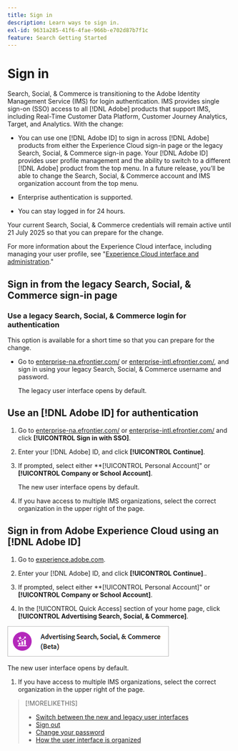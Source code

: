 ```yaml
---
title: Sign in
description: Learn ways to sign in.
exl-id: 9631a285-41f6-4fae-966b-e702d87b7f1c
feature: Search Getting Started
---
```

# Sign in

Search, Social, & Commerce is transitioning to the Adobe Identity Management Service (IMS) for login authentication. IMS provides single sign-on (SSO) access to all [!DNL Adobe] products that support IMS, including Real-Time Customer Data Platform, Customer Journey Analytics, Target, and Analytics. With the change:

* You can use one [!DNL Adobe ID] to sign in across [!DNL Adobe] products from either the Experience Cloud sign-in page or the legacy Search, Social, & Commerce sign-in page. Your [!DNL Adobe ID] provides user profile management and the ability to switch to a different [!DNL Adobe] product from the top menu. In a future release, you’ll be able to change the Search, Social, & Commerce account and IMS organization account from the top menu.

* Enterprise authentication is supported.

* You can stay logged in for 24 hours.

Your current Search, Social, & Commerce credentials will remain active until 21 July 2025 so that you can prepare for the change.

For more information about the Experience Cloud interface, including managing your user profile, see "[Experience Cloud interface and administration](https://experienceleague.adobe.com/en/docs/core-services/interface/experience-cloud)."

## Sign in from the legacy Search, Social, & Commerce sign-in page

### Use a legacy Search, Social, & Commerce login for authentication

This option is available for a short time so that you can prepare for the change.

* Go to [enterprise-na.efrontier.com/](https://enterprise-na.efrontier.com/) or [enterprise-intl.efrontier.com/](https://enterprise-intl.efrontier.com/), and sign in using your legacy Search, Social, & Commerce username and password.

  The legacy user interface opens by default.

## Use an [!DNL Adobe ID] for authentication

1. Go to [enterprise-na.efrontier.com/](https://enterprise-na.efrontier.com/) or [enterprise-intl.efrontier.com/](https://enterprise-intl.efrontier.com/) and click **[!UICONTROL Sign in with SSO]**.

1. Enter your [!DNL Adobe] ID, and click **[!UICONTROL Continue]**.

1. If prompted, select either **[!UICONTROL Personal Account]" or **[!UICONTROL Company or School Account]**.<!-- Will it necessarily be "Company or School Account?" -->

   The new user interface opens by default.

1. If you have access to multiple IMS organizations, select the correct organization in the upper right of the page.

## Sign in from Adobe Experience Cloud using an [!DNL Adobe ID]

<!-- Later, give them the new direct URL(s) to our UI so they don't have to select the product. -->

1. Go to [experience.adobe.com](https://experience.adobe.com).

1. Enter your [!DNL Adobe] ID, and click **[!UICONTROL Continue]**..

1. If prompted, select either **[!UICONTROL Personal Account]" or **[!UICONTROL Company or School Account]**.<!-- Will it necessarily be "Company or School Account?" -->

1. In the [!UICONTROL Quick Access] section of your home page, click **[!UICONTROL Advertising Search, Social, & Commerce]**.

  ![Advertising Search, Social, & Commerce)](/help/search-social-commerce/assets/search-social-commerce-logo.png "Advertising Search, Social, & Commerce)")

  The new user interface opens by default.

1. If you have access to multiple IMS organizations, select the correct organization in the upper right of the page.

>[!MORELIKETHIS]
>
>* [Switch between the new and legacy user interfaces](ui-switch.md)
>* [Sign out](sign-out.md)
>* [Change your password](/help/search-social-commerce/tools/password-change.md)
>* [How the user interface is organized](user-interface.md)
